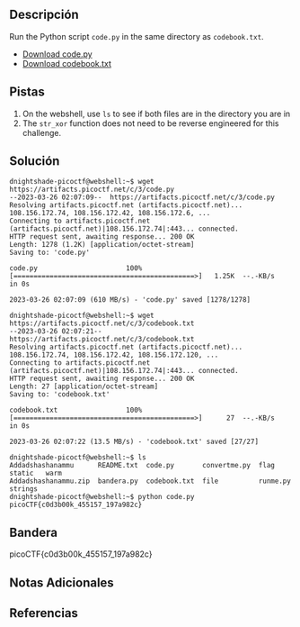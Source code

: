## Descripción
Run the Python script `code.py` in the same directory as `codebook.txt`.

-   [Download code.py](https://artifacts.picoctf.net/c/3/code.py)
-   [Download codebook.txt](https://artifacts.picoctf.net/c/3/codebook.txt)

## Pistas 
1. On the webshell, use `ls` to see if both files are in the directory you are in
2. The `str_xor` function does not need to be reverse engineered for this challenge.

## Solución
```
dnightshade-picoctf@webshell:~$ wget https://artifacts.picoctf.net/c/3/code.py
--2023-03-26 02:07:09--  https://artifacts.picoctf.net/c/3/code.py
Resolving artifacts.picoctf.net (artifacts.picoctf.net)... 108.156.172.74, 108.156.172.42, 108.156.172.6, ...
Connecting to artifacts.picoctf.net (artifacts.picoctf.net)|108.156.172.74|:443... connected.
HTTP request sent, awaiting response... 200 OK
Length: 1278 (1.2K) [application/octet-stream]
Saving to: 'code.py'

code.py                      100%[=============================================>]   1.25K  --.-KB/s    in 0s      

2023-03-26 02:07:09 (610 MB/s) - 'code.py' saved [1278/1278]

dnightshade-picoctf@webshell:~$ wget https://artifacts.picoctf.net/c/3/codebook.txt
--2023-03-26 02:07:21--  https://artifacts.picoctf.net/c/3/codebook.txt
Resolving artifacts.picoctf.net (artifacts.picoctf.net)... 108.156.172.74, 108.156.172.42, 108.156.172.120, ...
Connecting to artifacts.picoctf.net (artifacts.picoctf.net)|108.156.172.74|:443... connected.
HTTP request sent, awaiting response... 200 OK
Length: 27 [application/octet-stream]
Saving to: 'codebook.txt'

codebook.txt                 100%[=============================================>]      27  --.-KB/s    in 0s      

2023-03-26 02:07:22 (13.5 MB/s) - 'codebook.txt' saved [27/27]

dnightshade-picoctf@webshell:~$ ls
Addadshashanammu      README.txt  code.py       convertme.py  flag      static   warm
Addadshashanammu.zip  bandera.py  codebook.txt  file          runme.py  strings
dnightshade-picoctf@webshell:~$ python code.py
picoCTF{c0d3b00k_455157_197a982c}
```

## Bandera
picoCTF{c0d3b00k_455157_197a982c}

## Notas Adicionales

## Referencias
